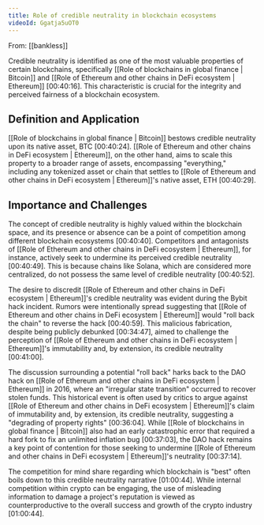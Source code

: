```yaml
---
title: Role of credible neutrality in blockchain ecosystems
videoId: Ggatja5uOT0
---
```


From: [[bankless]] <br/> 

Credible neutrality is identified as one of the most valuable properties of certain blockchains, specifically [[Role of blockchains in global finance | Bitcoin]] and [[Role of Ethereum and other chains in DeFi ecosystem | Ethereum]] <a class="yt-timestamp" data-t="00:40:16">[00:40:16]</a>. This characteristic is crucial for the integrity and perceived fairness of a blockchain ecosystem.

## Definition and Application
[[Role of blockchains in global finance | Bitcoin]] bestows credible neutrality upon its native asset, BTC <a class="yt-timestamp" data-t="00:40:24">[00:40:24]</a>. [[Role of Ethereum and other chains in DeFi ecosystem | Ethereum]], on the other hand, aims to scale this property to a broader range of assets, encompassing "everything," including any tokenized asset or chain that settles to [[Role of Ethereum and other chains in DeFi ecosystem | Ethereum]]'s native asset, ETH <a class="yt-timestamp" data-t="00:40:29">[00:40:29]</a>.

## Importance and Challenges
The concept of credible neutrality is highly valued within the blockchain space, and its presence or absence can be a point of competition among different blockchain ecosystems <a class="yt-timestamp" data-t="00:40:40">[00:40:40]</a>. Competitors and antagonists of [[Role of Ethereum and other chains in DeFi ecosystem | Ethereum]], for instance, actively seek to undermine its perceived credible neutrality <a class="yt-timestamp" data-t="00:40:49">[00:40:49]</a>. This is because chains like Solana, which are considered more centralized, do not possess the same level of credible neutrality <a class="yt-timestamp" data-t="00:40:52">[00:40:52]</a>.

The desire to discredit [[Role of Ethereum and other chains in DeFi ecosystem | Ethereum]]'s credible neutrality was evident during the Bybit hack incident. Rumors were intentionally spread suggesting that [[Role of Ethereum and other chains in DeFi ecosystem | Ethereum]] would "roll back the chain" to reverse the hack <a class="yt-timestamp" data-t="00:40:59">[00:40:59]</a>. This malicious fabrication, despite being publicly debunked <a class="yt-timestamp" data-t="00:34:47">[00:34:47]</a>, aimed to challenge the perception of [[Role of Ethereum and other chains in DeFi ecosystem | Ethereum]]'s immutability and, by extension, its credible neutrality <a class="yt-timestamp" data-t="00:41:00">[00:41:00]</a>.

The discussion surrounding a potential "roll back" harks back to the DAO hack on [[Role of Ethereum and other chains in DeFi ecosystem | Ethereum]] in 2016, where an "irregular state transition" occurred to recover stolen funds. This historical event is often used by critics to argue against [[Role of Ethereum and other chains in DeFi ecosystem | Ethereum]]'s claim of immutability and, by extension, its credible neutrality, suggesting a "degrading of property rights" <a class="yt-timestamp" data-t="00:36:04">[00:36:04]</a>. While [[Role of blockchains in global finance | Bitcoin]] also had an early catastrophic error that required a hard fork to fix an unlimited inflation bug <a class="yt-timestamp" data-t="00:37:03">[00:37:03]</a>, the DAO hack remains a key point of contention for those seeking to undermine [[Role of Ethereum and other chains in DeFi ecosystem | Ethereum]]'s neutrality <a class="yt-timestamp" data-t="00:37:14">[00:37:14]</a>.

The competition for mind share regarding which blockchain is "best" often boils down to this credible neutrality narrative <a class="yt-timestamp" data-t="01:00:44">[01:00:44]</a>. While internal competition within crypto can be engaging, the use of misleading information to damage a project's reputation is viewed as counterproductive to the overall success and growth of the crypto industry <a class="yt-timestamp" data-t="01:00:44">[01:00:44]</a>.